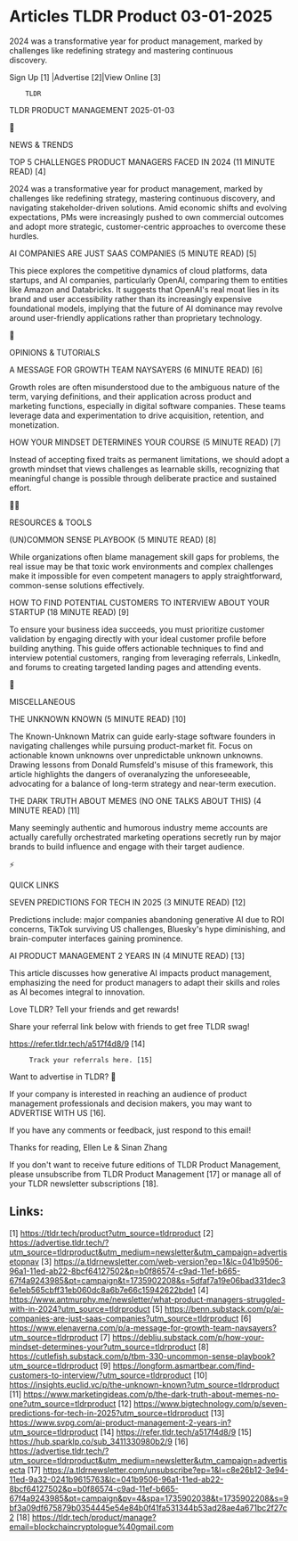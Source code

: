 # Articles TLDR Product 03-01-2025

2024 was a transformative year for product management, marked by
challenges like redefining strategy and mastering continuous
discovery. ‌ ‌ ‌ ‌ ‌ ‌ ‌ ‌ ‌ ‌ ‌ ‌ ‌ ‌ ‌ ‌ ‌ ‌ ‌ ‌ ‌ ‌ ‌ ‌ ‌ ‌  ‌ ‌ ‌ ‌ ‌ ‌ ‌ ‌ ‌ ‌ ‌ ‌ ‌ ‌ ‌ ‌ ‌ ‌ ‌ ‌ ‌ ‌ ‌ ‌ ‌ ‌ 


 Sign Up [1] |Advertise [2]|View Online [3] 

		TLDR 

TLDR PRODUCT MANAGEMENT 2025-01-03

📱 

NEWS & TRENDS

 TOP 5 CHALLENGES PRODUCT MANAGERS FACED IN 2024 (11 MINUTE READ) [4] 

 2024 was a transformative year for product management, marked by
challenges like redefining strategy, mastering continuous discovery,
and navigating stakeholder-driven solutions. Amid economic shifts and
evolving expectations, PMs were increasingly pushed to own commercial
outcomes and adopt more strategic, customer-centric approaches to
overcome these hurdles. 

 AI COMPANIES ARE JUST SAAS COMPANIES (5 MINUTE READ) [5] 

 This piece explores the competitive dynamics of cloud platforms, data
startups, and AI companies, particularly OpenAI, comparing them to
entities like Amazon and Databricks. It suggests that OpenAI's real
moat lies in its brand and user accessibility rather than its
increasingly expensive foundational models, implying that the future
of AI dominance may revolve around user-friendly applications rather
than proprietary technology. 

🚀 

OPINIONS & TUTORIALS

 A MESSAGE FOR GROWTH TEAM NAYSAYERS (6 MINUTE READ) [6] 

 Growth roles are often misunderstood due to the ambiguous nature of
the term, varying definitions, and their application across product
and marketing functions, especially in digital software companies.
These teams leverage data and experimentation to drive acquisition,
retention, and monetization. 

 HOW YOUR MINDSET DETERMINES YOUR COURSE (5 MINUTE READ) [7] 

 Instead of accepting fixed traits as permanent limitations, we should
adopt a growth mindset that views challenges as learnable skills,
recognizing that meaningful change is possible through deliberate
practice and sustained effort. 

🧑‍💻 

RESOURCES & TOOLS

 (UN)COMMON SENSE PLAYBOOK (5 MINUTE READ) [8] 

 While organizations often blame management skill gaps for problems,
the real issue may be that toxic work environments and complex
challenges make it impossible for even competent managers to apply
straightforward, common-sense solutions effectively. 

 HOW TO FIND POTENTIAL CUSTOMERS TO INTERVIEW ABOUT YOUR STARTUP (18
MINUTE READ) [9] 

 To ensure your business idea succeeds, you must prioritize customer
validation by engaging directly with your ideal customer profile
before building anything. This guide offers actionable techniques to
find and interview potential customers, ranging from leveraging
referrals, LinkedIn, and forums to creating targeted landing pages and
attending events. 

🎁 

MISCELLANEOUS

 THE UNKNOWN KNOWN (5 MINUTE READ) [10] 

 The Known-Unknown Matrix can guide early-stage software founders in
navigating challenges while pursuing product-market fit. Focus on
actionable known unknowns over unpredictable unknown unknowns. Drawing
lessons from Donald Rumsfeld's misuse of this framework, this article
highlights the dangers of overanalyzing the unforeseeable, advocating
for a balance of long-term strategy and near-term execution. 

 THE DARK TRUTH ABOUT MEMES (NO ONE TALKS ABOUT THIS) (4 MINUTE READ)
[11] 

 Many seemingly authentic and humorous industry meme accounts are
actually carefully orchestrated marketing operations secretly run by
major brands to build influence and engage with their target audience.


⚡ 

QUICK LINKS

 SEVEN PREDICTIONS FOR TECH IN 2025 (3 MINUTE READ) [12] 

 Predictions include: major companies abandoning generative AI due to
ROI concerns, TikTok surviving US challenges, Bluesky's hype
diminishing, and brain-computer interfaces gaining prominence. 

 AI PRODUCT MANAGEMENT 2 YEARS IN (4 MINUTE READ) [13] 

 This article discusses how generative AI impacts product management,
emphasizing the need for product managers to adapt their skills and
roles as AI becomes integral to innovation. 

Love TLDR? Tell your friends and get rewards!

 Share your referral link below with friends to get free TLDR swag! 

 https://refer.tldr.tech/a517f4d8/9 [14] 

		 Track your referrals here. [15] 

Want to advertise in TLDR? 📰

 If your company is interested in reaching an audience of product
management professionals and decision makers, you may want to
ADVERTISE WITH US [16]. 

 If you have any comments or feedback, just respond to this email! 

Thanks for reading, 
Ellen Le & Sinan Zhang 

If you don't want to receive future editions of TLDR Product
Management, please unsubscribe from TLDR Product Management [17] or
manage all of your TLDR newsletter subscriptions [18]. 

 

Links:
------
[1] https://tldr.tech/product?utm_source=tldrproduct
[2] https://advertise.tldr.tech/?utm_source=tldrproduct&utm_medium=newsletter&utm_campaign=advertisetopnav
[3] https://a.tldrnewsletter.com/web-version?ep=1&lc=041b9506-96a1-11ed-ab22-8bcf64127502&p=b0f86574-c9ad-11ef-b665-67f4a9243985&pt=campaign&t=1735902208&s=5dfaf7a19e06bad331dec36e1eb565cbff31eb060dc8a6b7e66c15942622bde1
[4] https://www.antmurphy.me/newsletter/what-product-managers-struggled-with-in-2024?utm_source=tldrproduct
[5] https://benn.substack.com/p/ai-companies-are-just-saas-companies?utm_source=tldrproduct
[6] https://www.elenaverna.com/p/a-message-for-growth-team-naysayers?utm_source=tldrproduct
[7] https://debliu.substack.com/p/how-your-mindset-determines-your?utm_source=tldrproduct
[8] https://cutlefish.substack.com/p/tbm-330-uncommon-sense-playbook?utm_source=tldrproduct
[9] https://longform.asmartbear.com/find-customers-to-interview/?utm_source=tldrproduct
[10] https://insights.euclid.vc/p/the-unknown-known?utm_source=tldrproduct
[11] https://www.marketingideas.com/p/the-dark-truth-about-memes-no-one?utm_source=tldrproduct
[12] https://www.bigtechnology.com/p/seven-predictions-for-tech-in-2025?utm_source=tldrproduct
[13] https://www.svpg.com/ai-product-management-2-years-in?utm_source=tldrproduct
[14] https://refer.tldr.tech/a517f4d8/9
[15] https://hub.sparklp.co/sub_3411330980b2/9
[16] https://advertise.tldr.tech/?utm_source=tldrproduct&utm_medium=newsletter&utm_campaign=advertisecta
[17] https://a.tldrnewsletter.com/unsubscribe?ep=1&l=c8e26b12-3e94-11ed-9a32-0241b9615763&lc=041b9506-96a1-11ed-ab22-8bcf64127502&p=b0f86574-c9ad-11ef-b665-67f4a9243985&pt=campaign&pv=4&spa=1735902038&t=1735902208&s=9bf3a09df675879b0354445e54e84b0f41fa531344b53ad28ae4a671bc2f27c2
[18] https://tldr.tech/product/manage?email=blockchaincryptologue%40gmail.com
